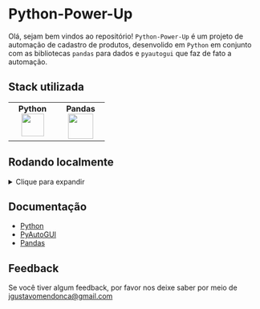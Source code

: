 # Python-Power-Up

Olá, sejam bem vindos ao repositório! `Python-Power-Up` é um projeto de automação de cadastro de produtos, desenvolido em `Python` em conjunto com as bibliotecas `pandas` para dados e `pyautogui` que faz de fato a automação.

## Stack utilizada

<table width="320px" align="center">
  <tbody>
    <tr valign="top">
      <td width="80px" align="center">
        <span><strong>Python</strong></span><br>
        <img height="45" src="https://cdn.jsdelivr.net/gh/devicons/devicon/icons/python/python-original.svg">
      </td>
      <td width="80px" align="center">
        <span><strong>Pandas</strong></span><br>
        <img height="50" src="https://cdn.jsdelivr.net/gh/devicons/devicon/icons/pandas/pandas-original.svg" />
      </td>
    </tr>
  </tbody>
</table>

## Rodando localmente
<details>
    <summary>Clique para expandir</summary>
<br>

- Clone o projeto

```bash
  git clone git@github.com:Joaogustavo789/Python-Power-Up.git
```

- Entre no diretório do projeto

```bash
  cd Python-Power-Up
```

- Criar um ambiente virtual:

```bash
  python3 -m venv .venv
```

- Acessar o ambiente virtual:

```bash
  source .venv/bin/activate
```

- Instalar as dependências dentro do ambiente virtual:

```bash
  pip install nome_do_pacote
```

- Executar código python dentro do ambiente virtual:

```bash
  python3 nome_do_arquivo.py
```

#### OBS: Caso queira sair do ambiente virtual, basta rodar o seguinte comando:

```bash
  deactivate
```

</details>

## Documentação

- [Python](https://www.python.org/)
- [PyAutoGUI](https://pypi.org/project/PyAutoGUI/)
- [Pandas](https://pandas.pydata.org/)

## Feedback

Se você tiver algum feedback, por favor nos deixe saber por meio de jgustavomendonca@gmail.com
